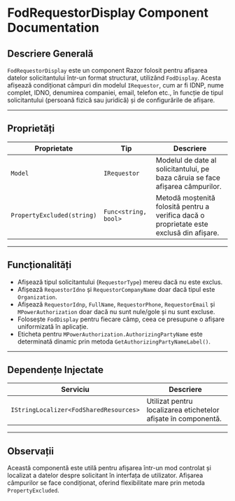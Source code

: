 # FodRequestorDisplay Component Documentation

## Descriere Generală

`FodRequestorDisplay` este un component Razor folosit pentru afișarea datelor solicitantului într-un format structurat, utilizând `FodDisplay`. Acesta afișează condiționat câmpuri din modelul `IRequestor`, cum ar fi IDNP, nume complet, IDNO, denumirea companiei, email, telefon etc., în funcție de tipul solicitantului (persoană fizică sau juridică) și de configurările de afișare.

---

## Proprietăți

| Proprietate | Tip | Descriere |
|------------|-----|-----------|
| `Model` | `IRequestor` | Modelul de date al solicitantului, pe baza căruia se face afișarea câmpurilor. |
| `PropertyExcluded(string)` | `Func<string, bool>` | Metodă moștenită folosită pentru a verifica dacă o proprietate este exclusă din afișare. |

---

## Funcționalități

- Afișează tipul solicitantului (`RequestorType`) mereu dacă nu este exclus.
- Afișează `RequestorIdno` și `RequestorCompanyName` doar dacă tipul este `Organization`.
- Afișează `RequestorIdnp`, `FullName`, `RequestorPhone`, `RequestorEmail` și `MPowerAuthorization` doar dacă nu sunt nule/gole și nu sunt excluse.
- Folosește `FodDisplay` pentru fiecare câmp, ceea ce presupune o afișare uniformizată în aplicație.
- Eticheta pentru `MPowerAuthorization.AuthorizingPartyName` este determinată dinamic prin metoda `GetAuthorizingPartyNameLabel()`.

---

## Dependențe Injectate

| Serviciu | Descriere |
|----------|-----------|
| `IStringLocalizer<FodSharedResources>` | Utilizat pentru localizarea etichetelor afișate în componentă. |

---

## Observații

Această componentă este utilă pentru afișarea într-un mod controlat și localizat a datelor despre solicitant în interfața de utilizator. Afișarea câmpurilor se face condiționat, oferind flexibilitate mare prin metoda `PropertyExcluded`.